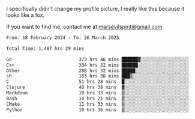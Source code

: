 I specifically didn't change my profile picture, I really like this because it looks like a fox.

If you want to find me, contact me at marsevilspirit@gmail.com

<!--START_SECTION:waka-->

```txt
From: 18 February 2024 - To: 26 March 2025

Total Time: 1,407 hrs 29 mins

Go                         373 hrs 46 mins ██████▓░░░░░░░░░░░░░░░░░░   26.56 %
C++                        334 hrs 32 mins ██████░░░░░░░░░░░░░░░░░░░   23.77 %
Other                      288 hrs 32 mins █████░░░░░░░░░░░░░░░░░░░░   20.50 %
sh                         183 hrs 38 mins ███▒░░░░░░░░░░░░░░░░░░░░░   13.05 %
C                          51 hrs 28 mins  █░░░░░░░░░░░░░░░░░░░░░░░░   03.66 %
Clojure                    40 hrs 38 mins  ▓░░░░░░░░░░░░░░░░░░░░░░░░   02.89 %
Markdown                   18 hrs 33 mins  ▒░░░░░░░░░░░░░░░░░░░░░░░░   01.32 %
Bash                       14 hrs 21 mins  ▒░░░░░░░░░░░░░░░░░░░░░░░░   01.02 %
CMake                      11 hrs 33 mins  ▒░░░░░░░░░░░░░░░░░░░░░░░░   00.82 %
Python                     10 hrs 36 mins  ▒░░░░░░░░░░░░░░░░░░░░░░░░   00.75 %
```

<!--END_SECTION:waka-->
